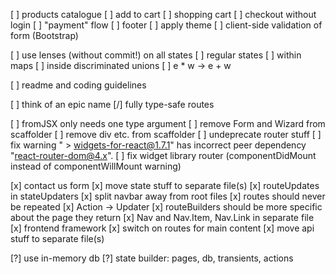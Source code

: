 [ ] products catalogue
  [ ] add to cart
[ ] shopping cart
  [ ] checkout without login
  [ ] "payment" flow
[ ] footer
[ ] apply theme
[ ] client-side validation of form (Bootstrap)

[ ] use lenses (without commit!) on all states
  [ ] regular states
  [ ] within maps
  [ ] inside discriminated unions
[ ] e * w -> e + w

[ ] readme and coding guidelines

[ ] think of an epic name
[/] fully type-safe routes

[ ] fromJSX only needs one type argument
[ ] remove Form and Wizard from scaffolder
[ ] remove div etc. from scaffolder
[ ] undeprecate router stuff
[ ] fix warning " > widgets-for-react@1.7.1" has incorrect peer dependency "react-router-dom@4.x".
[ ] fix widget library router (componentDidMount instead of componentWillMount warning)

[x] contact us form
[x] move state stuff to separate file(s)
[x] routeUpdates in stateUpdaters
[x] split navbar away from root files
[x] routes should never be repeated
[x] Action -> Updater
[x] routeBuilders should be more specific about the page they return
[x] Nav and Nav.Item, Nav.Link in separate file
[x] frontend framework
[x] switch on routes for main content
[x] move api stuff to separate file(s)

[?] use in-memory db
[?] state builder: pages, db, transients, actions

